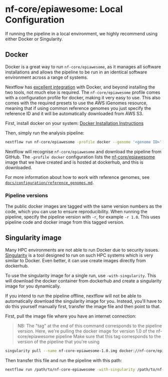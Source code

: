 # nf-core/epiawesome: Local Configuration

If running the pipeline in a local environment, we highly recommend using either Docker or Singularity.

## Docker
Docker is a great way to run `nf-core/epiawesome`, as it manages all software installations and allows the pipeline to be run in an identical software environment across a range of systems.

Nextflow has [excellent integration](https://www.nextflow.io/docs/latest/docker.html) with Docker, and beyond installing the two tools, not much else is required. The `nf-core/epiawesome` profile comes with a configuration profile for docker, making it very easy to use. This also comes with the required presets to use the AWS iGenomes resource, meaning that if using common reference genomes you just specify the reference ID and it will be automatically downloaded from AWS S3.

First, install docker on your system: [Docker Installation Instructions](https://docs.docker.com/engine/installation/)

Then, simply run the analysis pipeline:
```bash
nextflow run nf-core/epiawesome -profile docker --genome '<genome ID>' --design '<path to your design file>'
```

Nextflow will recognise `nf-core/epiawesome` and download the pipeline from GitHub. The `-profile docker` configuration lists the [nf-core/epiawesome](https://hub.docker.com/r/nfcore/epiawesome/) image that we have created and is hosted at dockerhub, and this is downloaded.

For more information about how to work with reference genomes, see [`docs/configuration/reference_genomes.md`](reference_genomes.md).

### Pipeline versions
The public docker images are tagged with the same version numbers as the code, which you can use to ensure reproducibility. When running the pipeline, specify the pipeline version with `-r`, for example `-r 1.0`. This uses pipeline code and docker image from this tagged version.


## Singularity image
Many HPC environments are not able to run Docker due to security issues. [Singularity](http://singularity.lbl.gov/) is a tool designed to run on such HPC systems which is very similar to Docker. Even better, it can use create images directly from dockerhub.

To use the singularity image for a single run, use `-with-singularity`. This will download the docker container from dockerhub and create a singularity image for you dynamically.

If you intend to run the pipeline offline, nextflow will not be able to automatically download the singularity image for you. Instead, you'll have to do this yourself manually first, transfer the image file and then point to that.

First, pull the image file where you have an internet connection:

> NB: The "tag" at the end of this command corresponds to the pipeline version.
> Here, we're pulling the docker image for version 1.0 of the nf-core/epiawesome pipeline
> Make sure that this tag corresponds to the version of the pipeline that you're using

```bash
singularity pull --name nf-core-epiawesome-1.0.img docker://nf-core/epiawesome:1.0
```

Then transfer this file and run the pipeline with this path:

```bash
nextflow run /path/to/nf-core-epiawesome -with-singularity /path/to/nf-core-epiawesome-1.0.img
```
